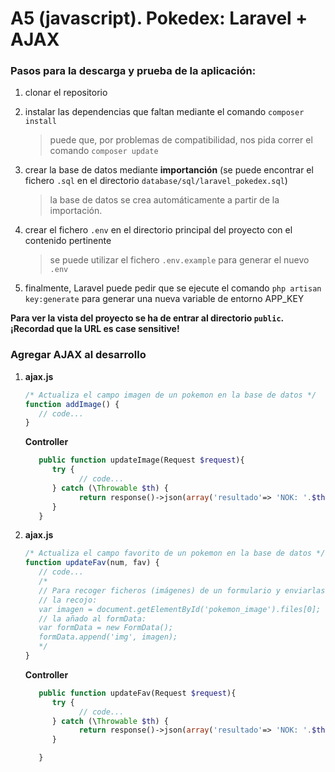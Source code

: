 # A5 (javascript). Pokedex: Laravel + AJAX

### Pasos para la descarga y prueba de la aplicación:

1. clonar el repositorio

2. instalar las dependencias que faltan mediante el comando `composer install`

   > puede que, por problemas de compatibilidad, nos pida correr el comando `composer update`

3. crear la base de datos mediante **importanción** (se puede encontrar el fichero `.sql` en el directorio `database/sql/laravel_pokedex.sql`)

   > la base de datos se crea automáticamente a partir de la importación.

4. crear el fichero `.env` en el directorio principal del proyecto con el contenido pertinente

   > se puede utilizar el fichero `.env.example` para generar el nuevo `.env`

5. finalmente, Laravel puede pedir que se ejecute el comando `php artisan key:generate` para generar una nueva variable de entorno APP_KEY

**Para ver la vista del proyecto se ha de entrar al directorio `public`. ¡Recordad que la URL es case sensitive!**

### Agregar AJAX al desarrollo

1. **ajax.js**
   ```js
   /* Actualiza el campo imagen de un pokemon en la base de datos */
   function addImage() {
      // code...
   }
   ```

   **Controller**

   ```php
      public function updateImage(Request $request){
         try {
               // code...
         } catch (\Throwable $th) {
               return response()->json(array('resultado'=> 'NOK: '.$th->getMessage().' | '));
         }
      }
   ```

2. **ajax.js**
   ```js
   /* Actualiza el campo favorito de un pokemon en la base de datos */
   function updateFav(num, fav) {
      // code...
      /* 
      // Para recoger ficheros (imágenes) de un formulario y enviarlas al controlador
      // la recojo:
      var imagen = document.getElementById('pokemon_image').files[0];
      // la añado al formData:
      var formData = new FormData();
      formData.append('img', imagen);
      */
   }
   ```
   
   **Controller**

   ```php
      public function updateFav(Request $request){
         try {
               // code...
         } catch (\Throwable $th) {
               return response()->json(array('resultado'=> 'NOK: '.$th->getMessage().' | '));
         }

      }
   ```
